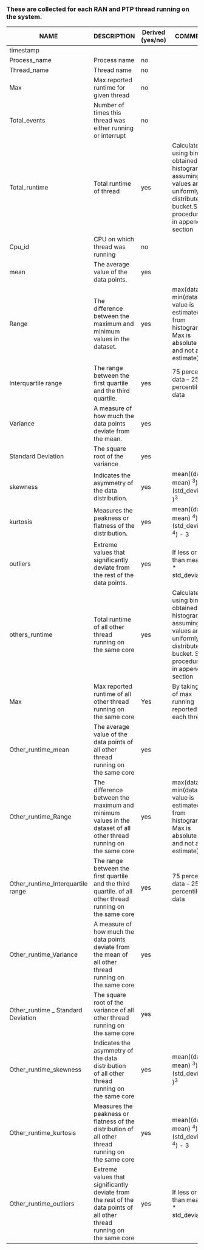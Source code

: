 ### These are collected for each RAN and PTP thread running on the system.
| NAME                                | DESCRIPTION                                                                                                             | Derived (yes/no) | COMMENTS                                                                                                                              |
| ----------------------------------- | ----------------------------------------------------------------------------------------------------------------------- | ---------------- | ------------------------------------------------------------------------------------------------------------------------------------- |
| timestamp                           |                                                                                                                         |                  |                                                                                                                                       |
| Process_name                        | Process name                                                                                                            | no               |                                                                                                                                       |
| Thread_name                         | Thread name                                                                                                             | no               |                                                                                                                                       |
| Max                        | Max reported runtime for given thread                                                                                   | no               |                                                                                                                                       |
| Total_events                        | Number of times this thread was either running or interrupt                                                             | no               |                                                                                                                                       |
| Total_runtime                       | Total runtime of thread                                                                                                 | yes              | Calculated using bin obtained from histogram assuming values are uniformly distributed in bucket.See procedure-1 in appendix section  |
| Cpu_id                              | CPU on which thread was running                                                                                         | no               |                                                                                                                                       |
| mean                                | The average value of the data points.                                                                                   | yes              |                                                                                                                                       |
| Range                               | The difference between the maximum and minimum values in the dataset.                                                   | yes              | max(data) - min(data) (Min value is estimated from histogram. Max is absolute value and not an estimate)                              |
| Interquartile range                 | The range between the first quartile and the third quartile.                                                            | yes              | 75 percentile data – 25 percentile of data                                                                                            |
| Variance                            | A measure of how much the data points deviate from the mean.                                                            | yes              |                                                                                                                                       |
| Standard Deviation                  | The square root of the variance                                                                                         | yes              |                                                                                                                                       |
| skewness                            | Indicates the asymmetry of the data distribution.                                                                       | yes              | mean((data - mean) <sup>3</sup>) / (std_deviation )<sup>3</sup>                                                                       |
| kurtosis                            | Measures the peakness or flatness of the distribution.                                                                  | yes              | mean((data - mean) <sup>4</sup>) / (std_deviation <sup>4</sup>) - 3                                                                   |
| outliers                            | Extreme values that significantly deviate from the rest of the data points.                                             | yes              | If less or more than mean - 2 \* std_deviation                                                                                        |
| others_runtime                      | Total runtime of all other thread running on the same core                                                              | yes              | Calculated using bin obtained from histogram assuming values are uniformly distributed in bucket. See procedure-1 in appendix section |
| Max                                 | Max reported runtime of all other thread running on the same core                                                       | Yes              | By taking max of max running reported by each thread                                                                                  |
| Other_runtime_mean                  | The average value of the data points of all other thread running on the same core                                       | yes              |                                                                                                                                       |
| Other_runtime_Range                 | The difference between the maximum and minimum values in the dataset of all other thread running on the same core       | yes              | max(data) - min(data) (Min value is estimated from histogram. Max is absolute value and not an estimate)                              |
| Other_runtime_Interquartile range   | The range between the first quartile and the third quartile. of all other thread running on the same core               | yes              | 75 percentile data – 25 percentile of data                                                                                            |
| Other_runtime_Variance              | A measure of how much the data points deviate from the mean of all other thread running on the same core                | yes              |                                                                                                                                       |
| Other_runtime \_ Standard Deviation | The square root of the variance of all other thread running on the same core                                            | yes              |                                                                                                                                       |
| Other_runtime_skewness              | Indicates the asymmetry of the data distribution  of all other thread running on the same core                          | yes              | mean((data - mean) <sup>3</sup>) / (std_deviation )<sup>3</sup>                                                                       |
| Other_runtime_kurtosis              | Measures the peakness or flatness of the distribution of all other thread running on the same core                      | yes              | mean((data - mean) <sup>4</sup>) / (std_deviation <sup>4</sup>) - 3                                                                   |
| Other_runtime_outliers              | Extreme values that significantly deviate from the rest of the data points of all other thread running on the same core | yes              | If less or more than mean - 2 \* std_deviation                                                                                        |
